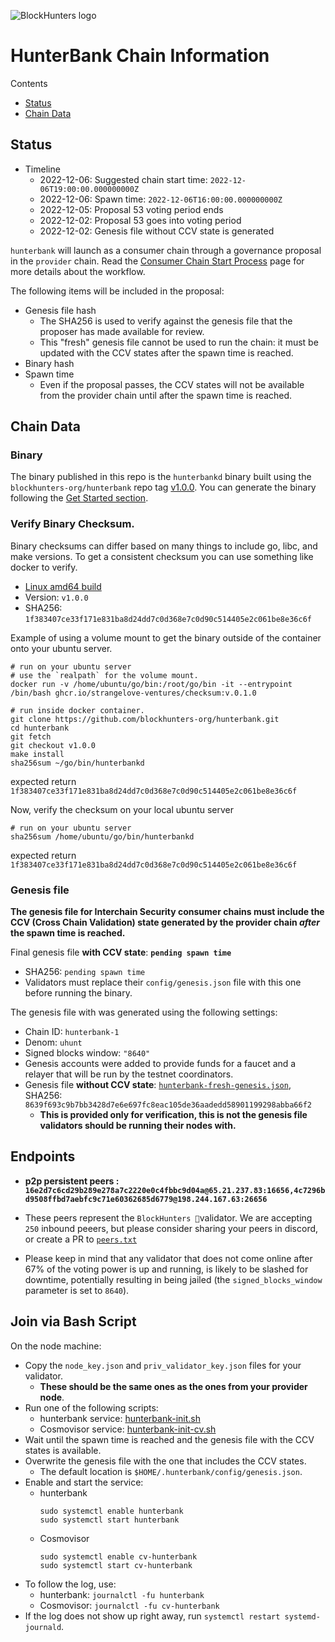 ![BlockHunters logo](https://blockhunters.org/_nuxt/img/logo.eca778a.png)
# HunterBank Chain Information

Contents

* [Status](#status)
* [Chain Data](#chain-data)

## Status

* Timeline
  * 2022-12-06: Suggested chain start time: `2022-12-06T19:00:00.000000000Z`
  * 2022-12-06: Spawn time: `2022-12-06T16:00:00.000000000Z`
  * 2022-12-05: Proposal 53 voting period ends
  * 2022-12-02: Proposal 53 goes into voting period
  * 2022-12-02: Genesis file without CCV state is generated

`hunterbank` will launch as a consumer chain through a governance proposal in the `provider` chain. Read the [Consumer Chain Start Process](/docs/Consumer-Chain-Start-Process.md) page for more details about the workflow.

The following items will be included in the proposal:
* Genesis file hash
  * The SHA256 is used to verify against the genesis file that the proposer has made available for review.
  * This "fresh" genesis file cannot be used to run the chain: it must be updated with the CCV states after the spawn time is reached.
* Binary hash
* Spawn time
  * Even if the proposal passes, the CCV states will not be available from the provider chain until after the spawn time is reached.

## Chain Data

### Binary

The binary published in this repo is the `hunterbankd` binary built using the `blockhunters-org/hunterbank` repo tag [v1.0.0](https://github.com/blockhunters-org/hunterbank/releases/tag/v1.0.0). You can generate the binary following the [Get Started section](https://github.com/blockhunters-org/hunterbank/tree/v1.0.0#get-started). 

### Verify Binary Checksum.
Binary checksums can differ based on many things to include go, libc, and make versions. To get a consistent checksum you can use something like docker to verify.

* [Linux amd64 build](hunterbankd)
* Version: `v1.0.0`
* SHA256: `1f383407ce33f171e831ba8d24dd7c0d368e7c0d90c514405e2c061be8e36c6f`

Example of using a volume mount to get the binary outside of the container onto your ubuntu server.
  ```
  # run on your ubuntu server
  # use the `realpath` for the volume mount.
  docker run -v /home/ubuntu/go/bin:/root/go/bin -it --entrypoint /bin/bash ghcr.io/strangelove-ventures/checksum:v.0.1.0
  ```
  ```
  # run inside docker container.
  git clone https://github.com/blockhunters-org/hunterbank.git
  cd hunterbank
  git fetch
  git checkout v1.0.0
  make install
  sha256sum ~/go/bin/hunterbankd
  ```
expected return `1f383407ce33f171e831ba8d24dd7c0d368e7c0d90c514405e2c061be8e36c6f`

Now, verify the checksum on your local ubuntu server
  ```
  # run on your ubuntu server
  sha256sum /home/ubuntu/go/bin/hunterbankd
  ```
expected return `1f383407ce33f171e831ba8d24dd7c0d368e7c0d90c514405e2c061be8e36c6f`

### Genesis file

**The genesis file for Interchain Security consumer chains must include the CCV (Cross Chain Validation) state generated by the provider chain _after_ the spawn time is reached.**

Final genesis file **with CCV state**: **`pending spawn time`**
- SHA256: `pending spawn time`
- Validators must replace their `config/genesis.json` file with this one before running the binary.

The genesis file with was generated using the following settings:

* Chain ID: `hunterbank-1`
* Denom: `uhunt`
* Signed blocks window: `"8640"`
* Genesis accounts were added to provide funds for a faucet and a relayer that will be run by the testnet coordinators.
* Genesis file **without CCV state**: [`hunterbank-fresh-genesis.json`](hunterbank-fresh-genesis.json), SHA256: `8639f693c9b7bb3428d7e6e697fc8eac105de36aadedd58901199298abba66f2`
  * **This is provided only for verification, this is not the genesis file validators should be running their nodes with.**

## Endpoints

* **p2p persistent peers : `16e2d7c6cd29b289e278a7c2220e0c4fbbc9d04a@65.21.237.83:16656,4c7296bd9508ffbd7aebfc9c71e60362685d6779@198.244.167.63:26656`**
* These peers represent the `BlockHunters 🎯`validator. We are accepting `250` inbound peeers, but please consider sharing your peers in discord, or create a PR to [`peers.txt`](peers.txt)

* Please keep in mind that any validator that does not come online after 67% of the voting power is up and running, is likely to be slashed for downtime, potentially resulting in being jailed (the `signed_blocks_window` parameter is set to `8640`).

## Join via Bash Script

On the node machine:
- Copy the `node_key.json` and `priv_validator_key.json` files for your validator.
  - **These should be the same ones as the ones from your provider node**.
- Run one of the following scripts:
  - hunterbank service: [hunterbank-init.sh](hunterbank-init.sh)
  - Cosmovisor service: [hunterbank-init-cv.sh](hunterbank-init-cv.sh)
- Wait until the spawn time is reached and the genesis file with the CCV states is available.
- Overwrite the genesis file with the one that includes the CCV states.
  - The default location is `$HOME/.hunterbank/config/genesis.json`.
- Enable and start the service:
  - hunterbank
    ```
    sudo systemctl enable hunterbank
    sudo systemctl start hunterbank
    ```
  - Cosmovisor
    ```
    sudo systemctl enable cv-hunterbank
    sudo systemctl start cv-hunterbank
    ```
- To follow the log, use:
  - hunterbank: `journalctl -fu hunterbank`
  - Cosmovisor: `journalctl -fu cv-hunterbank`
- If the log does not show up right away, run `systemctl restart systemd-journald`.